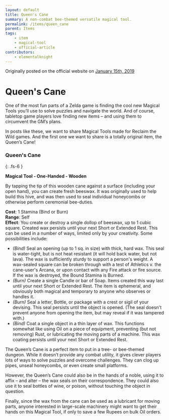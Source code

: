 ```yaml
---
layout: default
title: Queen's Cane
summary: A non-combat bee-themed versatile magical tool.
permalink: /items/queen_cane
parent: Items
tags:
    - item
    - magical-tool
    - official-article
contributors:
    - elementalknight
---
```


Originally posted on the official website on [January 15th, 2019](https://reclaimthewild.net/index.php/2019/01/15/queens-cane/)

# Queen's Cane

One of the most fun parts of a Zelda game is finding the cool new Magical Tools you’ll use to solve puzzles and navigate the world. And of course, tabletop game players love finding new items – and using them to circumvent the GM’s plans.

In posts like these, we want to share Magical Tools made for Reclaim the Wild games. And the first one we want to share is a totally original item, the Queen’s Cane!

### Queen's Cane
{: .fs-6 }

**Magical Tool - One-Handed - Wooden**

By tapping the tip of this wooden cane against a surface (including your open hand), you can create fresh beeswax. It was originally used to help build this hive, and was then used to seal individual honeycombs or otherwise perform ceremonial bee-duties.

**Cost**: 1 Stamina (Bind or Burn)  
**Range**: Self  
**Effect**: You create or destroy a single dollop of beeswax, up to 1 cubic square. Created wax persists until your next Short or Extended Rest. This can be used in a number of ways, limited only by your creativity. Some possibilities include:
* *(Bind)* Seal an opening (up to 1 sq. in size) with thick, hard wax. This seal is water-tight, but is not heat resistant (it will hold back water, but not lava). The wax is sufficiently sturdy to support a person's weight. A wax-sealed square can be broken through with a test of Athletics v. the cane-user's Arcana, or upon contact with any Fire attack or fire source. If the wax is destroyed, the Bound Stamina is Burned.
* *(Burn)* Create a single Candle or bar of Soap. Items created this way last until your next Short or Extended Rest. The item is ephemeral, and obviously both magical and temporary to anyone who observes or handles it.
* *(Burn)* Seal a letter, Bottle, or package with a crest or sigil of your devising. This seal persists until the object is opened. (The seal doesn't prevent anyone from opening the item, but may reveal if it was tampered with.)
* *(Bind)* Coat a single object in a thin layer of wax. This functions somewhat like using Oil on a piece of equipment, preventing (but not removing) Rust, or lubricating the moving parts of a machine. This wax coating persists until your next Short or Extended Rest.

The Queen’s Cane is a perfect item to put in a tree- or bee-themed dungeon. While it doesn’t provide any combat utility, it gives clever players lots of ways to solve puzzles and overcome challenges. They can clog up pipes, unseal honeycombs, or even create small platforms.

However, the Queen’s Cane could also be in the hands of a noble, using it to affix – and alter – the wax seals on their correspondence. They could also use it to seal bottles of wine, or poison, without touching the object in question.

Finally, since the wax from the cane can be used as a lubricant for moving parts, anyone interested in large-scale machinery might want to get their hands on this Magical Tool, if only to save a few Rupees on bulk Oil orders.